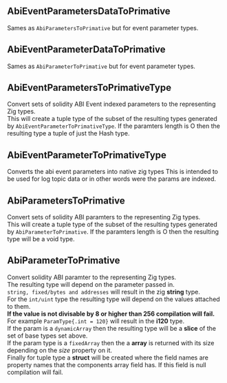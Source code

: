 ## AbiEventParametersDataToPrimative
Sames as `AbiParametersToPrimative` but for event parameter types.

## AbiEventParameterDataToPrimative
Sames as `AbiParameterToPrimative` but for event parameter types.

## AbiEventParametersToPrimativeType
Convert sets of solidity ABI Event indexed parameters to the representing Zig types.\
This will create a tuple type of the subset of the resulting types
generated by `AbiEventParameterToPrimativeType`. If the paramters length is
O then the resulting type a tuple of just the Hash type.

## AbiEventParameterToPrimativeType
Converts the abi event parameters into native zig types
This is intended to be used for log topic data or in
other words were the params are indexed.

## AbiParametersToPrimative
Convert sets of solidity ABI paramters to the representing Zig types.\
This will create a tuple type of the subset of the resulting types
generated by `AbiParameterToPrimative`. If the paramters length is
O then the resulting type will be a void type.

## AbiParameterToPrimative
Convert solidity ABI paramter to the representing Zig types.\
The resulting type will depend on the parameter passed in.\
`string, fixed/bytes and addresses` will result in the zig **string** type.\
For the `int/uint` type the resulting type will depend on the values attached to them.\
**If the value is not divisable by 8 or higher than 256 compilation will fail.**
For example `ParamType{.int = 120}` will result in the **i120** type.\
If the param is a `dynamicArray` then the resulting type will be
a **slice** of the set of base types set above.\
If the param type is a `fixedArray` then the a **array** is returned
with its size depending on the *size* property on it.\
Finally for tuple type a **struct** will be created where the field names are property names
that the components array field has. If this field is null compilation will fail.

